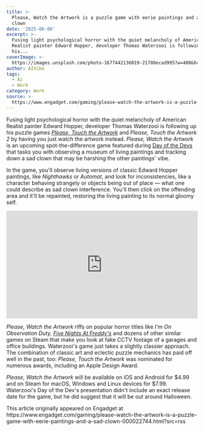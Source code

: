 ```yaml
---
title: >-
  Please, Watch the Artwork is a puzzle game with eerie paintings and a sad
  clown
date: '2025-06-06'
excerpt: >-
  Fusing light psychological horror with the quiet melancholy of American
  Realist painter Edward Hopper, developer Thomas Waterzooi is following up
  his...
coverImage: >-
  https://images.unsplash.com/photo-1677442136019-21780ecad995?w=400&h=200&fit=crop&auto=format
author: AIVibe
tags:
  - Ai
  - Work
category: Work
source: >-
  https://www.engadget.com/gaming/please-watch-the-artwork-is-a-puzzle-game-with-eerie-paintings-and-a-sad-clown-000022744.html?src=rss
---
```

<p>Fusing light psychological horror with the quiet melancholy of American Realist painter Edward Hopper, developer Thomas Waterzooi is following up his puzzle games <a data-i13n="elm:context_link;elmt:doNotAffiliate;cpos:1;pos:1" class="no-affiliate-link" href="https://www.engadget.com/gaming/best-relaxing-video-games-140048572.html#:~:text=Thomas%20Waterzooi-,Please%2C%20Touch%20The%20Artwork,-Available%20for%3A%20PC"><em>Please, Touch the Artwork</em></a><em>&nbsp;</em>and <em>Please, Touch the Artwork 2 </em>by having you just watch the artwork instead. <em>Please, Watch the Artwork</em> is an upcoming spot-the-difference game featured during <a data-i13n="elm:context_link;elmt:doNotAffiliate;cpos:2;pos:1" class="no-affiliate-link" href="https://www.engadget.com/gaming/how-to-watch-day-of-the-devs-at-summer-game-fest-2025-150047219.html">Day of the Devs</a> that tasks you with observing a museum of living paintings and tracking down a sad clown that may be harshing the other paintings' vibe.</p>
<p>In the game, you'll observe living versions of classic Edward Hopper paintings, like <em>Nighthawks</em> or <em>Automat</em>, and look for inconsistencies, like a character behaving strangely or objects being out of place — what one could describe as sad clown interference. You'll then click on the offending area and it'll be repainted, restoring the living painting to its normal gloomy self.&nbsp;</p>
<span id="end-legacy-contents"></span><div id="394545853a8b4b4c92b23fcfbfa589b4"><div style="left:0;width:100%;height:0;position:relative;padding-bottom:56.25%;"><iframe src="https://www.youtube.com/embed/qwUEEKCSOqw?rel=0" style="top:0;left:0;width:100%;height:100%;position:absolute;border:0;" allowfullscreen scrolling="no" data-embed-domain="www.youtube.com"></iframe></div></div>

<p><em>Please, Watch the Artwork</em> riffs on popular horror titles like <em>I'm On Observation Duty, </em><a data-i13n="elm:context_link;elmt:doNotAffiliate;cpos:3;pos:1" class="no-affiliate-link" href="https://www.engadget.com/2014-08-19-all-of-the-nightmares-live-in-five-nights-at-freddys.html"><em>Five Nights At Freddy's</em></a> and dozens of other similar games on Steam that make you look at fake CCTV footage of a garages and office buildings. Waterzooi's game just takes a slightly classier approach. The combination of classic art and eclectic puzzle mechanics has paid off well in the past, too: <em>Please, Touch the Artwork </em>was nominated for numerous awards, including an Apple Design Award.</p>
<p><em>Please, Watch the Artwork</em> will be available on iOS and Android for $4.99 and on Steam for macOS, Windows and Linux devices for $7.99. Waterzooi's Day of the Dev's presentation didn't include an exact release date for the game, but he did suggest that it will be out around Halloween.</p>This article originally appeared on Engadget at https://www.engadget.com/gaming/please-watch-the-artwork-is-a-puzzle-game-with-eerie-paintings-and-a-sad-clown-000022744.html?src=rss
